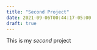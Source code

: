 ```yaml
---
title: "Second Project"
date: 2021-09-06T00:44:17-05:00
draft: true
---
```


This is my _second_ project

